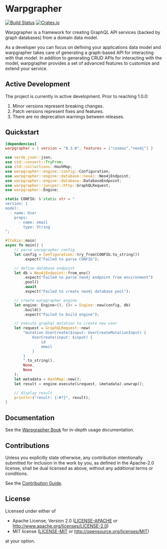 # Warpgrapher
[![Build Status](https://github.com/warpforge/warpgrapher/workflows/Test/badge.svg)](https://github.com/warpforge/warpgrapher/actions?query=workflow%3A%22Test%22+branch%3Amaster)
[![Crates.io](https://img.shields.io/crates/v/warpgrapher.svg)](https://crates.io/crates/warpgrapher)

Warpgrapher is a framework for creating GraphQL API services (backed by graph databases) from a domain data model. 

As a developer you can focus on defining your applications data model and warpgrapher takes care of generating a graph-based API for interacting with that model. In addition to generating CRUD APIs for interacting with the model, warpgrapher provides a set of advanced features to customize and extend your service. 

## Active Development

The project is currently in active development. Prior to reaching 1.0.0:

1. Minor versions represent breaking changes.
2. Patch versions represent fixes and features.
3. There are no deprecation warnings between releases.

## Quickstart

```toml
[dependencies]
warpgrapher = { version = "0.3.0", features = ["cosmos","neo4j"] }
```

```rust
use serde_json::json;
use std::convert::TryFrom;
use std::collections::HashMap;
use warpgrapher::engine::config::Configuration;
use warpgrapher::engine::database::neo4j::Neo4jEndpoint;
use warpgrapher::engine::database::DatabaseEndpoint;
use warpgrapher::juniper::http::GraphQLRequest;
use warpgrapher::Engine;

static CONFIG: &'static str = "
version: 1
model:
  - name: User
    props:
      - name: email
        type: String
";

#[tokio::main]
async fn main() {
    // parse warpgrapher config
    let config = Configuration::try_from(CONFIG.to_string())
        .expect("Failed to parse CONFIG");

    // define database endpoint
    let db = Neo4jEndpoint::from_env()
        .expect("Failed to parse neo4j endpoint from environment")
        .pool()
        .await
        .expect("Failed to create neo4j database pool");

    // create warpgrapher engine
    let engine: Engine<(), ()> = Engine::new(config, db)
        .build()
        .expect("Failed to build engine");

    // execute graphql mutation to create new user
    let request = GraphQLRequest::new(
        "mutation UserCreate($input: UserCreateMutationInput) {
            UserCreate(input: $input) {
                id
                email
            }
        }
        ".to_string(),
        None,
        None
    );
    let metadata = HashMap::new();
    let result = engine.execute(&request, &metadata).unwrap();

    // display result
    println!("result: {:#?}", result);
}
```

## Documentation

See the [Warpgrapher Book](https://warpforge.github.io/warpgrapher/) for in-depth usage documentation. 

## Contributions

Unless you explicitly state otherwise, any contribution intentionally submitted
for inclusion in the work by you, as defined in the Apache-2.0 license, shall be
dual licensed as above, without any additional terms or conditions.

See the [Contribution Guide](https://warpforge.github.io/warpgrapher/contribution). 

## License

Licensed under either of

 * Apache License, Version 2.0
   ([LICENSE-APACHE](LICENSE-APACHE) or http://www.apache.org/licenses/LICENSE-2.0)
 * MIT license
   ([LICENSE-MIT](LICENSE-MIT) or http://opensource.org/licenses/MIT)

at your option.


